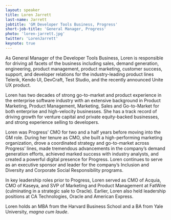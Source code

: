 ```yaml
---
layout: speaker
title: Loren Jarrett
last-name: Jarrett
jobtitle: 'GM Developer Tools Business, Progress'
short-job-title: 'General Manager, Progress'
photo: 'loren-jarrett.jpg'
twitter: 'LorenJarrett'
keynote: true
---
```


As General Manager of the Developer Tools Business, Loren is responsible for driving all facets of the business including sales, demand generation, engineering, product management, product marketing, customer success, support, and developer relations for the industry-leading product lines Telerik, Kendo UI, DevCraft, Test Studio, and the recently announced Unite UX product.

Loren has two decades of strong go-to-market and product experience in the enterprise software industry with an extensive background in Product Marketing, Product Management, Marketing, Sales and Go-to-Market for both enterprise and high-velocity businesses. She has a track record of driving growth for venture capital and private equity-backed businesses, and strong experience selling to developers.

Loren was Progress’ CMO for two and a half years before moving into the GM role. During her tenure as CMO, she built a high-performing marketing organization, drove a coordinated strategy and go-to-market across Progress’ lines, made tremendous advancements in the company’s demand generation efforts, achieved marked success with industry analysts, and created a powerful digital presence for Progress. Loren continues to serve as an executive sponsor and leader for the company’s Inclusion and Diversity and Corporate Social Responsibility programs.

In key leadership roles prior to Progress, Loren served as CMO of Acquia, CMO of Kaseya, and SVP of Marketing and Product Management at FatWire (culminating in a strategic sale to Oracle). Earlier, Loren also held leadership positions at CA Technologies, Oracle and American Express.

Loren holds an MBA from the Harvard Business School and a BA from Yale University, _magna cum laude_.
